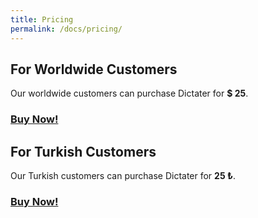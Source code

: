 ```yaml
---
title: Pricing
permalink: /docs/pricing/
---
```


## For Worldwide Customers
Our worldwide customers can purchase Dictater for **$ 25**.

### [**Buy Now!**](https://iyzi.link/AAqZ_g)

## For Turkish Customers

Our Turkish customers can purchase Dictater for **25 ₺**.

### [**Buy Now!**](https://www.shopier.com/ShowProductNew/products.php?id=1398103)

<i class="fa fa-cc-visa" aria-hidden="true"></i> <i class="fa fa-cc-mastercard" aria-hidden="true"></i> <i class="fa fa-cc-amex" aria-hidden="true"></i>
